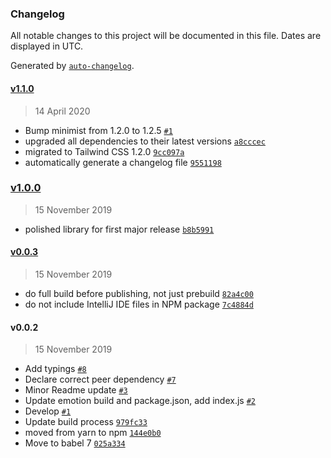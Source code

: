 ### Changelog

All notable changes to this project will be documented in this file. Dates are displayed in UTC.

Generated by [`auto-changelog`](https://github.com/CookPete/auto-changelog).

#### [v1.1.0](https://github.com/flogy/emotion-tailwind-preflight/compare/v1.0.0...v1.1.0)

> 14 April 2020

- Bump minimist from 1.2.0 to 1.2.5 [`#1`](https://github.com/flogy/emotion-tailwind-preflight/pull/1)
- upgraded all dependencies to their latest versions [`a8cccec`](https://github.com/flogy/emotion-tailwind-preflight/commit/a8cccec066e332c943dbdff2c75e993523df33d7)
- migrated to Tailwind CSS 1.2.0 [`9cc097a`](https://github.com/flogy/emotion-tailwind-preflight/commit/9cc097a31323d31873ebddc0b64d2fabc45c314c)
- automatically generate a changelog file [`9551198`](https://github.com/flogy/emotion-tailwind-preflight/commit/9551198ee06a0d0a60390b05ac543041b1215e60)

### [v1.0.0](https://github.com/flogy/emotion-tailwind-preflight/compare/v0.0.3...v1.0.0)

> 15 November 2019

- polished library for first major release [`b8b5991`](https://github.com/flogy/emotion-tailwind-preflight/commit/b8b5991162736a31e77447c94c69a96ba2771165)

#### [v0.0.3](https://github.com/flogy/emotion-tailwind-preflight/compare/v0.0.2...v0.0.3)

> 15 November 2019

- do full build before publishing, not just prebuild [`82a4c00`](https://github.com/flogy/emotion-tailwind-preflight/commit/82a4c009e012b42fbcbf00b651be30fbbf226de4)
- do not include IntelliJ IDE files in NPM package [`7c4884d`](https://github.com/flogy/emotion-tailwind-preflight/commit/7c4884d714470d99e13b1f8c14278c0a71b19bb9)

#### v0.0.2

> 15 November 2019

- Add typings [`#8`](https://github.com/flogy/emotion-tailwind-preflight/pull/8)
- Declare correct peer dependency [`#7`](https://github.com/flogy/emotion-tailwind-preflight/pull/7)
- Minor Readme update [`#3`](https://github.com/flogy/emotion-tailwind-preflight/pull/3)
- Update emotion build and package.json, add index.js [`#2`](https://github.com/flogy/emotion-tailwind-preflight/pull/2)
- Develop [`#1`](https://github.com/flogy/emotion-tailwind-preflight/pull/1)
- Update build process [`979fc33`](https://github.com/flogy/emotion-tailwind-preflight/commit/979fc33480d6561aade81c03426768c8bed06476)
- moved from yarn to npm [`144e0b0`](https://github.com/flogy/emotion-tailwind-preflight/commit/144e0b0f782b4cefda945856eca23c4bfd814054)
- Move to babel 7 [`025a334`](https://github.com/flogy/emotion-tailwind-preflight/commit/025a3342d7da3110907d6899b851244a2c717966)
